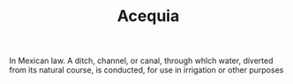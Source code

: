 ---
title: Acequia
letter: A
permalink: "/definitions/bld-acequia.html"
body: In Mexican law. A ditch, channel, or canal, through whlch water, diverted from
  its natural course, is conducted, for use in irrigation or other purposes
published_at: '2018-07-07'
source: Black's Law Dictionary 2nd Ed (1910)
layout: post
---
